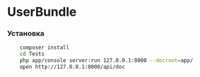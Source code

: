 UserBundle
==========

### Установка

```bash
    composer install
    cd Tests
    php app/console server:run 127.0.0.1:8000 --docroot=app/
    open http://127.0.0.1:8000/api/doc
```
